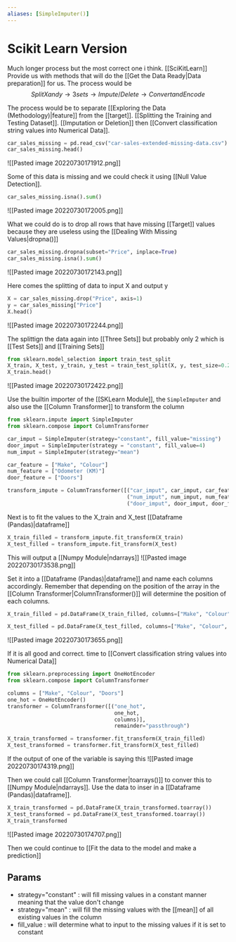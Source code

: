 ```yaml
---
aliases: [SimpleImputer()]
---
```

# Scikit Learn Version
Much longer process but the most correct one i think. [[SciKitLearn]] Provide us with methods that will do the [[Get the Data Ready|Data preparation]] for us. The process would be $$Split X and y \rightarrow 3sets \rightarrow Impute/Delete \rightarrow Convert and Encode$$

The process would be to separate [[Exploring the Data (Methodology)|feature]] from the [[target]].  [[Splitting the Training and Testing Dataset]]. [[Imputation or Deletion]] then [[Convert classification string values into Numerical Data]].

```python
car_sales_missing = pd.read_csv("car-sales-extended-missing-data.csv")
car_sales_missing.head()
```
![[Pasted image 20220730171912.png]]

Some of this data is missing and we could check it using [[Null Value Detection]]. 
```python
car_sales_missing.isna().sum()
```
![[Pasted image 20220730172005.png]]

What we could do is to drop all rows that have missing [[Target]] values because they are useless using the [[Dealing With Missing Values|dropna()]]
```python
car_sales_missing.dropna(subset="Price", inplace=True)
car_sales_missing.isna().sum()
```
![[Pasted image 20220730172143.png]]

Here comes the splitting of data to input  X and output y
```python
X = car_sales_missing.drop("Price", axis=1)
y = car_sales_missing["Price"]
X.head()
```

![[Pasted image 20220730172244.png]]

The splittign the data again into [[Three Sets]] but probably only 2 which is [[Test Sets]] and [[Training Sets]]
```python
from sklearn.model_selection import train_test_split
X_train, X_test, y_train, y_test = train_test_split(X, y, test_size=0.2)
X_train.head()
```

![[Pasted image 20220730172422.png]]


Use the builtin importer of the [[SKLearn Module]], the `SimpleImputer` and also use the [[Column Transformer]] to transform the column
```python
from sklearn.impute import SimpleImputer
from sklearn.compose import ColumnTransformer

car_imput = SimpleImputer(strategy="constant", fill_value="missing")
door_imput = SimpleImputer(strategy = "constant", fill_value=4)
num_imput = SimpleImputer(strategy="mean")

car_feature = ["Make", "Colour"]
num_feature = ["Odometer (KM)"]
door_feature = ["Doors"]

transform_impute = ColumnTransformer([("car_imput", car_imput, car_feature), 
                                      ("num_imput", num_imput, num_feature), 
                                      ("door_imput", door_imput, door_feature)])

```

Next is to fit the values to the X_train and X_test [[Dataframe (Pandas)|dataframe]]
```python
X_train_filled = transform_impute.fit_transform(X_train)
X_test_filled = transform_impute.fit_transform(X_test)
```

This will output a [[Numpy Module|ndarrays]]
![[Pasted image 20220730173538.png]]

Set it into a [[Dataframe (Pandas)|dataframe]] and name each columns accordingly. Remember that depending on the position of the array in the [[Column Transformer|ColumnTransformer()]] will determine the position of each columns.
```python
X_train_filled = pd.DataFrame(X_train_filled, columns=["Make", "Colour", "Odometer (KM)", "Doors"])

X_test_filled = pd.DataFrame(X_test_filled, columns=["Make", "Colour", "Odometer (KM)", "Doors"])
```

![[Pasted image 20220730173655.png]]

If it is all good and correct. time to [[Convert classification string values into Numerical Data]]
```python
from sklearn.preprocessing import OneHotEncoder
from sklearn.compose import ColumnTransformer

columns = ["Make", "Colour", "Doors"]
one_hot = OneHotEncoder()
transformer = ColumnTransformer([("one_hot", 
								  one_hot, 
								  columns)], 
								  remainder="passthrough")

X_train_transformed = transformer.fit_transform(X_train_filled)
X_test_transformed = transformer.fit_transform(X_test_filled)
```

If the output of one of the variable is saying this
![[Pasted image 20220730174319.png]]

Then we could call [[Column Transformer|toarrays()]] to conver this to [[Numpy Module|ndarrays]]. Use the data to inser in a [[Dataframe (Pandas)|dataframe]].
```python
X_train_transformed = pd.DataFrame(X_train_transformed.toarray())
X_test_transformed = pd.DataFrame(X_test_transformed.toarray())
X_train_transformed
```

![[Pasted image 20220730174707.png]]

Then we could continue to [[Fit the data to the model and make a prediction]]

## Params
- strategy="constant" : will fill missing values in a constant manner meaning that the value don't change
- strategy="mean" : will fill the missing values with the [[mean]] of all existing values in the column
- fill_value : will determine what to input to the missing values if it is set to constant


